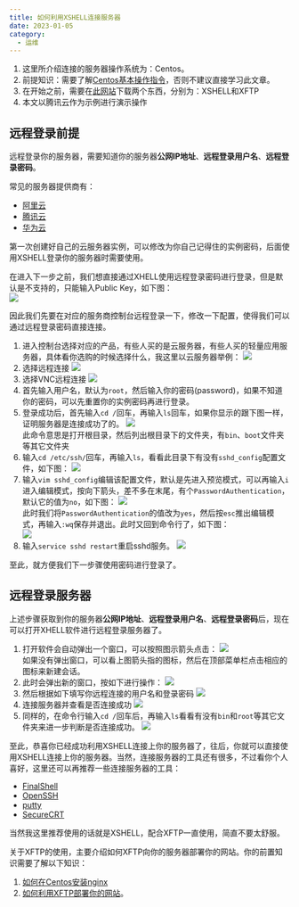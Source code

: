 ```yaml
---
title: 如何利用XSHELL连接服务器
date: 2023-01-05
category:
  - 运维
---
```



1. 这里所介绍连接的服务器操作系统为：Centos。
2. 前提知识：需要了解[Centos基本操作指令](./centos-Introduction.md)，否则不建议直接学习此文章。
3. 在开始之前，需要在[此网站](https://www.xshell.com/zh/free-for-home-school/)下载两个东西，分别为：XSHELL和XFTP
4. 本文以腾讯云作为示例进行演示操作


<!-- more -->

## 远程登录前提


远程登录你的服务器，需要知道你的服务器**公网IP地址**、**远程登录用户名**、**远程登录密码**。


常见的服务器提供商有：
- [阿里云](https://account.aliyun.com/login/login.htm?spm=5176.28055625.J_3207526240.13.e939154at19JzO&oauth_callback=https%3A%2F%2Fwww.aliyun.com%2F)
- [腾讯云](https://cloud.tencent.com/login?s_url=https%3A%2F%2Fcloud.tencent.com%2F)
- [华为云](https://auth.huaweicloud.com/authui/login.html?locale=zh-cn&service=https%3A%2F%2Fwww.huaweicloud.com%2F#/login)

第一次创建好自己的云服务器实例，可以修改为你自己记得住的实例密码，后面使用XSHELL登录你的服务器时需要使用。

在进入下一步之前，我们想直接通过XHELL使用远程登录密码进行登录，但是默认是不支持的，只能输入Public Key，如下图：  
![](./img/only-support-public-key-login-server.png)  

因此我们先要在对应的服务商控制台远程登录一下，修改一下配置，使得我们可以通过远程登录密码直接连接。

1. 进入控制台选择对应的产品，有些人买的是云服务器，有些人买的轻量应用服务器，具体看你选购的时候选择什么，我这里以云服务器举例：
![](./img/my-server.png)
2. 选择远程连接
![](./img/select-remote-connect.png)
3. 选择VNC远程连接
![](./img/select-VNC.png)
4. 首先输入用户名，默认为`root`，然后输入你的密码(password)，如果不知道你的密码，可以先重置你的实例密码再进行登录。
5. 登录成功后，首先输入`cd /`回车，再输入`ls`回车，如果你显示的跟下图一样，证明服务器是连接成功了的。
![](./img/connect-server-success.png)  
此命令意思是打开根目录，然后列出根目录下的文件夹，有`bin`、`boot`文件夹等其它文件夹
6. 输入`cd /etc/ssh/`回车，再输入`ls`，看看此目录下有没有`sshd_config`配置文件，如下图：
![](./img/sshd_config.png)
7. 输入`vim sshd_config`编辑该配置文件，默认是先进入预览模式，可以再输入`i`进入编辑模式，按向下箭头，差不多在末尾，有个`PasswordAuthentication`，默认它的值为`no`，如下图：
![](./img/enable-password-login.png)  
此时我们将`PasswordAuthentication`的值改为`yes`，然后按`esc`推出编辑模式，再输入`:wq`保存并退出。此时又回到命令行了，如下图：  
![](./img/back-command.png)
8. 输入`service sshd restart`重启sshd服务。
![](./img/restart-sshd.png)

至此，就方便我们下一步骤使用密码进行登录了。

## 远程登录服务器

上述步骤获取到你的服务器**公网IP地址**、**远程登录用户名**、**远程登录密码**后，现在可以打开XHELL软件进行远程登录服务器了。

1. 打开软件会自动弹出一个窗口，可以按照图示箭头点击：
![](./img/build-connect.png)  
如果没有弹出窗口，可以看上图箭头指的图标，然后在顶部菜单栏点击相应的图标来新建会话。
2. 此时会弹出新的窗口，按如下进行操作：
![](./img/connect-service.png)
3. 然后根据如下填写你远程连接的用户名和登录密码
![](./img/input-name-pwd.png)
4. 连接服务器并查看是否连接成功
![](./img/connect-my-server.png)
5. 同样的，在命令行输入`cd /`回车后，再输入`ls`看看有没有`bin`和`root`等其它文件夹来进一步判断是否连接成功。
![](./img/connect-server-success2.png)


至此，恭喜你已经成功利用XSHELL连接上你的服务器了，往后，你就可以直接使用XSHELL连接上你的服务器。当然，连接服务器的工具还有很多，不过看你个人喜好，这里还可以再推荐一些连接服务器的工具：

- [FinalShell](http://www.hostbuf.com/t/988.html)
- [OpenSSH](http://www.mls-software.com/opensshd.html)
- [putty]()
- [SecureCRT]()

当然我这里推荐使用的话就是XSHELL，配合XFTP一直使用，简直不要太舒服。

关于XFTP的使用，主要介绍如何XFTP向你的服务器部署你的网站。你的前置知识需要了解以下知识：
1. [如何在Centos安装nginx](./centos-install-nginx.md)
2. [如何利用XFTP部署你的网站](./how-to-reploy-your-website.md)。

